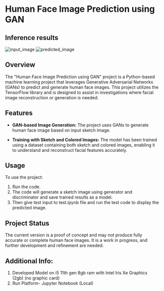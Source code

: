 # Human Face Image Prediction using GAN

## Inference results
![input_image](https://drive.google.com/uc?export=view&id=1yOSJIml9QG7dyvdQMAI5H3tJZnRlx83c) 
![predicted_image](https://drive.google.com/uc?export=view&id=1ICtL37raiK9VC2nf-P3gfIobq--5F6vR) 

## Overview

The "Human Face Image Prediction using GAN" project is a Python-based machine learning project that leverages Generative Adversarial Networks (GANs) to predict and generate human face images. This project utilizes the TensorFlow library and is designed to assist in investigations where facial image reconstruction or generation is needed.

## Features

- **GAN-based Image Generation:** The project uses GANs to generate human face image based on input sketch image.
  
- **Training with Sketch and Colored Images:** The model has been trained using a dataset containing both sketch and colored images, enabling it to understand and reconstruct facial features accurately.



## Usage

To use the project:

1. Run the code.
2. The code will generate a sketch image using generator and discriminator and save trained results as a model.
3. Then give test input to test.ipynb file and run the test code to display the predicted image.

## Project Status
The current version is a proof of concept and may not produce fully accurate or complete human face images. It is a work in progress, and further development and refinement are needed.

## Additional Info:
1. Developed Model on i5 11th gen 8gb ram with Intel Iris Xe Graphics (2gb) (no graphic card)
2. Run Platform- Jupyter Notebook (Local)
